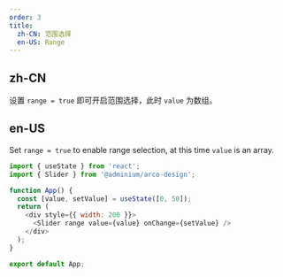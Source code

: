 ```yaml
---
order: 3
title:
  zh-CN: 范围选择
  en-US: Range
---
```


## zh-CN

设置 `range = true` 即可开启范围选择，此时 `value` 为数组。

## en-US

Set `range = true` to enable range selection, at this time `value` is an array.

```js
import { useState } from 'react';
import { Slider } from '@adminium/arco-design';

function App() {
  const [value, setValue] = useState([0, 50]);
  return (
    <div style={{ width: 200 }}>
      <Slider range value={value} onChange={setValue} />
    </div>
  );
}

export default App;
```
